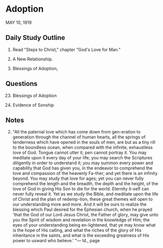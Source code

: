 # Adoption
MAY 10, 1919

## Daily Study Outline

1. Read "Steps to Christ," chapter "God's Love for Man."

2. A New Relationship.

3. Blessings of Adoption,

## Questions

23. Blessings of Adoption

3. Evidence of Sonship

## Notes

2. "All the paternal love which has come down from gen-eration to generation through the channel of human hearts, all the springs of tenderness which have opened in the souls of men, are but as a tiny rill to the boundless ocean, when compared with the infinite, exhaustless love of God. Tongue cannot utter it; pen cannot portray it. You may meditate upon it every day of your life; you may search the Scriptures diligently in order to understand it; you may summon every power and capability that God has given you, in the endeavor to comprehend the love and compassion of the heavenly Fa-ther; and yet there is an infinity beyond. You may study that love for ages; yet you can never fully comprehend the length and the breadth, the depth and the height, of the love of God in giving His Son to die for the world. Eternity it-self can never fully reveal it. Yet as we study the Bible, and meditate upon the life of Christ and the plan of redemp-tion, these great themes will open to our understanding more and more. And it will be ours to realize the blessing which Paul desired for the Ephesian church, when he prayed 'that the God of our Lord Jesus Christ, the Father of glory, may give unto you the Spirit of wisdom and revelation in the knowledge of Him; the eyes of your understanding being en-lightened, that ye may know what is the hope of His calling, and what the riches of the glory of His inheritance in the saints, and what is the exceeding greatness of His power to usward who believe.' "— Id., page
